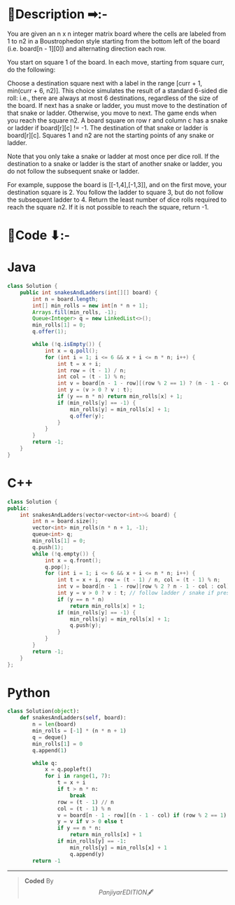# 📍Description ➡:-
<!-- Describe your first thoughts on how to solve this problem. -->
You are given an n x n integer matrix board where the cells are labeled from 1 to n2 in a Boustrophedon style starting from the bottom left of the board (i.e. board[n - 1][0]) and alternating direction each row.

You start on square 1 of the board. In each move, starting from square curr, do the following:

Choose a destination square next with a label in the range [curr + 1, min(curr + 6, n2)].
This choice simulates the result of a standard 6-sided die roll: i.e., there are always at most 6 destinations, regardless of the size of the board.
If next has a snake or ladder, you must move to the destination of that snake or ladder. Otherwise, you move to next.
The game ends when you reach the square n2.
A board square on row r and column c has a snake or ladder if board[r][c] != -1. The destination of that snake or ladder is board[r][c]. Squares 1 and n2 are not the starting points of any snake or ladder.

Note that you only take a snake or ladder at most once per dice roll. If the destination to a snake or ladder is the start of another snake or ladder, you do not follow the subsequent snake or ladder.

For example, suppose the board is [[-1,4],[-1,3]], and on the first move, your destination square is 2. You follow the ladder to square 3, but do not follow the subsequent ladder to 4.
Return the least number of dice rolls required to reach the square n2. If it is not possible to reach the square, return -1.


# 📝Code ⬇:-


# Java
```java []
class Solution {
    public int snakesAndLadders(int[][] board) {
        int n = board.length;
        int[] min_rolls = new int[n * n + 1];
        Arrays.fill(min_rolls, -1);
        Queue<Integer> q = new LinkedList<>();
        min_rolls[1] = 0;
        q.offer(1);

        while (!q.isEmpty()) {
            int x = q.poll();
            for (int i = 1; i <= 6 && x + i <= n * n; i++) {
                int t = x + i;
                int row = (t - 1) / n;
                int col = (t - 1) % n;
                int v = board[n - 1 - row][(row % 2 == 1) ? (n - 1 - col) : col];
                int y = (v > 0 ? v : t);
                if (y == n * n) return min_rolls[x] + 1;
                if (min_rolls[y] == -1) {
                    min_rolls[y] = min_rolls[x] + 1;
                    q.offer(y);
                }
            }
        }
        return -1;
    }
}

```

# C++
``` cpp []
class Solution {
public:
    int snakesAndLadders(vector<vector<int>>& board) {
        int n = board.size();
        vector<int> min_rolls(n * n + 1, -1);
        queue<int> q;
        min_rolls[1] = 0;
        q.push(1);
        while (!q.empty()) {
            int x = q.front();
            q.pop();
            for (int i = 1; i <= 6 && x + i <= n * n; i++) {
                int t = x + i, row = (t - 1) / n, col = (t - 1) % n;
                int v = board[n - 1 - row][row % 2 ? n - 1 - col : col];
                int y = v > 0 ? v : t; // follow ladder / snake if present
                if (y == n * n)
                    return min_rolls[x] + 1;
                if (min_rolls[y] == -1) {
                    min_rolls[y] = min_rolls[x] + 1;
                    q.push(y);
                }
            }
        }
        return -1;
    }
};
```

# Python
``` python []
class Solution(object):
    def snakesAndLadders(self, board):
        n = len(board)
        min_rolls = [-1] * (n * n + 1)
        q = deque()
        min_rolls[1] = 0
        q.append(1)

        while q:
            x = q.popleft()
            for i in range(1, 7):
                t = x + i
                if t > n * n:
                    break
                row = (t - 1) // n
                col = (t - 1) % n
                v = board[n - 1 - row][(n - 1 - col) if (row % 2 == 1) else col]
                y = v if v > 0 else t
                if y == n * n:
                    return min_rolls[x] + 1
                if min_rolls[y] == -1:
                    min_rolls[y] = min_rolls[x] + 1
                    q.append(y)
        return -1     
```

---

>    **Coded** By $$Panjiyar EDITION 🖋  $$

               
